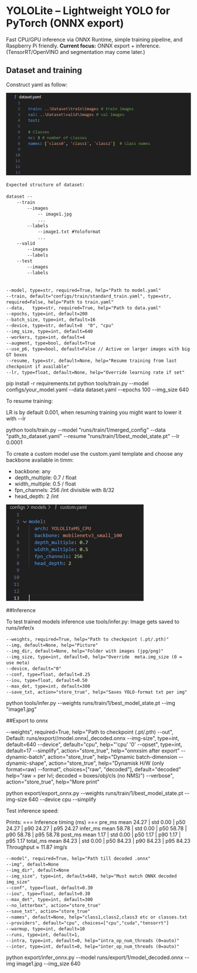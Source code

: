 
# YOLOLite – Lightweight YOLO for PyTorch (ONNX export)

Fast CPU/GPU inference via ONNX Runtime, simple training pipeline, and Raspberry Pi friendly.
**Current focus:** ONNX export + inference. (TensorRT/OpenVINO and segmentation may come later.)

## Dataset and training
Construct yaml as follow: 
    
![dataset.yaml](images/image.png)

    Expected structure of dataset:

    dataset --
        --train
            --images
                -- image1.jpg
                ...
            --labels
                --image1.txt #Yoloformat 
                ...
        --valid
            --images
            --labels
        --test
            --images
            --labels


    --model, type=str, required=True, help="Path to model.yaml"
    --train, default="configs/train/standard_train.yaml", type=str, required=False, help="Path to train.yaml"
    --data,   type=str, required=True, help="Path to data.yaml"
    --epochs, type=int, default=200
    --batch_size, type=int, default=16
    --device, type=str, default=0  "0", "cpu"
    --img_size, type=int, default=640
    --workers, type=int, default=4
    --augment, type=bool, default=True
    --use_p6, type=bool, default=False // Active on larger images with big GT boxes
    --resume, type=str, default=None, help="Resume training from last checkpoint if available"
    --lr, type=float, default=None, help="Override learning rate if set"

pip install -r requirements.txt
python tools/train.py --model configs/your_model.yaml --data dataset.yaml --epochs 100 --img_size 640


To resume training:

LR is by default 0.001, when resuming training you might want to lower it with --lr 

python tools/train.py --model "runs/train/1/merged_config" --data "path_to_dataset.yaml" --resume "runs/train/1/best_model_state.pt" --lr 0.0001



To create a custom model use the custom.yaml template and choose any backbone available in timm:

 - backbone: any
 - depth_multiple: 0.7 / float
 - width_multiple: 0.5 / float
 - fpn_channels: 256 /int divisible with 8/32
 - head_depth: 2 /int

![alt text](images/image1.png)

##Inference

To test trained models inference use tools/infer.py:
    Image gets saved to runs/infer/x 

    
    --weights, required=True, help="Path to checkpoint (.pt/.pth)"
    --img, default=None, help="Picture"
    --img_dir, default=None, help="Folder with images (jpg/png)"
    --img_size, type=int, default=0, help="Override  meta.img_size (0 = use meta)
    --device, default="0"
    --conf, type=float, default=0.25
    --iou, type=float, default=0.50
    --max_det, type=int, default=300
    --save_txt, action="store_true", help="Saves YOLO-format txt per img"
    
python tools/infer.py --weights runs/train/1/best_model_state.pt --img "image1.jpg"


##Export to onnx 

   
   --weights", required=True, help="Path to checkpoint (.pt/.pth)
    --out", Default: runs/export/<n>/model.onnx|_decoded.onnx
    --img-size", type=int, default=640
    --device", default="cpu", help="'cpu' '0'
    --opset", type=int, default=17
    --simplify", action="store_true", help="onnxsim after export"
    --dynamic-batch", action="store_true", help="Dynamic batch-dimension
    --dynamic-shape", action="store_true", help="Dynamisk H/W (only format=raw)
    --format", choices=["raw", "decoded"], default="decoded" help="raw = per lvl; decoded = boxes/obj/cls (no NMS)")
    --verbose", action="store_true", help="More print"


python export/export_onnx.py --weights runs/train/1/best_model_state.pt --img-size 640 --device cpu --simplify


Test inference speed:

Prints: 
=== Inference timing (ms) ===
pre_ms    mean 24.27 | std 0.00 | p50 24.27 | p90 24.27 | p95 24.27
infer_ms  mean 58.78 | std 0.00 | p50 58.78 | p90 58.78 | p95 58.78
post_ms   mean 1.17 | std 0.00 | p50 1.17 | p90 1.17 | p95 1.17
total_ms  mean 84.23 | std 0.00 | p50 84.23 | p90 84.23 | p95 84.23
Throughput ≈ 11.87 img/s

    --model", required=True, help="Path till decoded .onnx"
    --img", default=None
    --img_dir", default=None
    --img_size", type=int, default=640, help="Must match ONNX decoded img_size"
    --conf", type=float, default=0.30
    --iou", type=float, default=0.30
    --max_det", type=int, default=300
    --no_letterbox", action="store_true"
    --save_txt", action="store_true"
    --names", default=None, help="class1,class2,class3 etc or classes.txt
    --providers", default="cpu", choices=["cpu","cuda","tensorrt"]
    --warmup, type=int, default=10
    --runs, type=int, default=1, 
    --intra, type=int, default=0, help="intra_op_num_threads (0=auto)"
    --inter, type=int, default=0, help="inter_op_num_threads (0=auto)"


python export/infer_onnx.py --model runs/export/1/model_decoded.onnx --img image1.jpg --img_size 640






